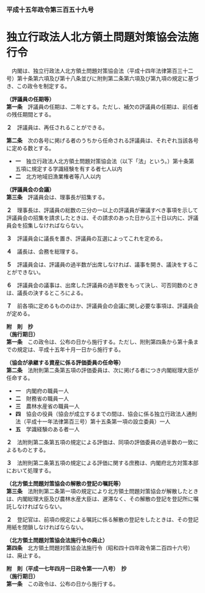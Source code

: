 ### 平成十五年政令第三百五十九号  
# 独立行政法人北方領土問題対策協会法施行令  
　内閣は、独立行政法人北方領土問題対策協会法（平成十四年法律第百三十二号）第十条第六項及び第十八条並びに附則第二条第六項及び第九項の規定に基づき、この政令を制定する。  
  
**（評議員の任期等）**  
**第一条**　評議員の任期は、二年とする。ただし、補欠の評議員の任期は、前任者の残任期間とする。  
  
**２**　評議員は、再任されることができる。  
  
**第二条**　次の各号に掲げる者のうちから任命される評議員は、それぞれ当該各号に定める数とする。  
* **一**　独立行政法人北方領土問題対策協会法（以下「法」という。）第十条第五項に規定する学識経験を有する者七人以内  
* **二**　北方地域旧漁業権者等八人以内  
  
**（評議員会の会議）**  
**第三条**　評議員会は、理事長が招集する。  
  
**２**　理事長は、評議員の総数の三分の一以上の評議員が審議すべき事項を示して評議員会の招集を請求したときは、その請求のあった日から三十日以内に、評議員会を招集しなければならない。  
  
**３**　評議員会に議長を置き、評議員の互選によってこれを定める。  
  
**４**　議長は、会務を総理する。  
  
**５**　評議員会は、評議員の過半数が出席しなければ、議事を開き、議決をすることができない。  
  
**６**　評議員会の議事は、出席した評議員の過半数をもって決し、可否同数のときは、議長の決するところによる。  
  
**７**　前各項に定めるもののほか、評議員会の会議に関し必要な事項は、評議員会が定める。  
  
**附　則　抄**  
**（施行期日）**  
**第一条**　この政令は、公布の日から施行する。ただし、附則第四条から第十条までの規定は、平成十五年十月一日から施行する。  
  
**（協会が承継する資産に係る評価委員の任命等）**  
**第二条**　法附則第二条第五項の評価委員は、次に掲げる者につき内閣総理大臣が任命する。  
* **一**　内閣府の職員一人  
* **二**　財務省の職員一人  
* **三**　農林水産省の職員一人  
* **四**　協会の役員（協会が成立するまでの間は、協会に係る独立行政法人通則法（平成十一年法律第百三号）第十五条第一項の設立委員）一人  
* **五**　学識経験のある者一人  
  
**２**　法附則第二条第五項の規定による評価は、同項の評価委員の過半数の一致によるものとする。  
  
**３**　法附則第二条第五項の規定による評価に関する庶務は、内閣府北方対策本部において処理する。  
  
**（北方領土問題対策協会の解散の登記の嘱託等）**  
**第三条**　法附則第二条第一項の規定により北方領土問題対策協会が解散したときは、内閣総理大臣及び農林水産大臣は、遅滞なく、その解散の登記を登記所に嘱託しなければならない。  
  
**２**　登記官は、前項の規定による嘱託に係る解散の登記をしたときは、その登記用紙を閉鎖しなければならない。  
  
**（北方領土問題対策協会法施行令の廃止）**  
**第四条**　北方領土問題対策協会法施行令（昭和四十四年政令第二百四十六号）は、廃止する。  
  
**附　則（平成一七年四月一日政令第一一八号）　抄**  
**（施行期日）**  
**第一条**　この政令は、公布の日から施行する。  
  
